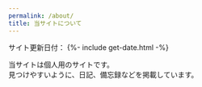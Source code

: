 ```yaml
---
permalink: /about/
title: 当サイトについて
---
```


<span class="post-meta">サイト更新日付： {%- include get-date.html -%}</span><br/>

当サイトは個人用のサイトです。  
見つけやすいように、日記、備忘録などを掲載しています。
